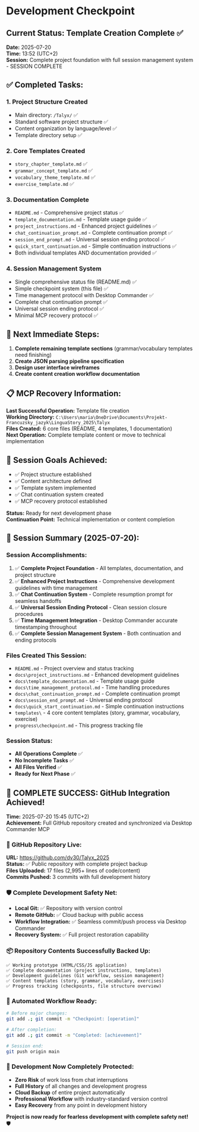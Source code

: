 # Development Checkpoint

## Current Status: Template Creation Complete ✅

**Date:** 2025-07-20  
**Time:** 13:52 (UTC+2)  
**Session:** Complete project foundation with full session management system - SESSION COMPLETE  

## ✅ Completed Tasks:

### 1. Project Structure Created
- Main directory: `/Talyx/` ✅
- Standard software project structure ✅
- Content organization by language/level ✅
- Template directory setup ✅

### 2. Core Templates Created
- `story_chapter_template.md` ✅
- `grammar_concept_template.md` ✅ 
- `vocabulary_theme_template.md` ✅
- `exercise_template.md` ✅

### 3. Documentation Complete
- `README.md` - Comprehensive project status ✅
- `template_documentation.md` - Template usage guide ✅
- `project_instructions.md` - Enhanced project guidelines ✅
- `chat_continuation_prompt.md` - Complete continuation prompt ✅
- `session_end_prompt.md` - Universal session ending protocol ✅
- `quick_start_continuation.md` - Simple continuation instructions ✅
- Both individual templates AND documentation provided ✅

### 4. Session Management System
- Single comprehensive status file (README.md) ✅
- Simple checkpoint system (this file) ✅
- Time management protocol with Desktop Commander ✅
- Complete chat continuation prompt ✅
- Universal session ending protocol ✅
- Minimal MCP recovery protocol ✅

## 🔄 Next Immediate Steps:

1. **Complete remaining template sections** (grammar/vocabulary templates need finishing)
2. **Create JSON parsing pipeline specification**
3. **Design user interface wireframes**
4. **Create content creation workflow documentation**

## 📋 MCP Recovery Information:

**Last Successful Operation:** Template file creation  
**Working Directory:** `C:\Users\maria\OneDrive\Documents\Projekt-Francuzsky_jazyk\LinguaStory_2025\Talyx`  
**Files Created:** 6 core files (README, 4 templates, 1 documentation)  
**Next Operation:** Complete template content or move to technical implementation  

## 🎯 Session Goals Achieved:

- ✅ Project structure established
- ✅ Content architecture defined  
- ✅ Template system implemented
- ✅ Chat continuation system created
- ✅ MCP recovery protocol established

**Status:** Ready for next development phase  
**Continuation Point:** Technical implementation or content completion

## 🎯 Session Summary (2025-07-20):

### Session Accomplishments:
1. ✅ **Complete Project Foundation** - All templates, documentation, and project structure
2. ✅ **Enhanced Project Instructions** - Comprehensive development guidelines with time management
3. ✅ **Chat Continuation System** - Complete resumption prompt for seamless handoffs
4. ✅ **Universal Session Ending Protocol** - Clean session closure procedures
5. ✅ **Time Management Integration** - Desktop Commander accurate timestamping throughout
6. ✅ **Complete Session Management System** - Both continuation and ending protocols

### Files Created This Session:
- `README.md` - Project overview and status tracking
- `docs\project_instructions.md` - Enhanced development guidelines
- `docs\template_documentation.md` - Template usage guide
- `docs\time_management_protocol.md` - Time handling procedures
- `docs\chat_continuation_prompt.md` - Complete continuation prompt
- `docs\session_end_prompt.md` - Universal ending protocol
- `docs\quick_start_continuation.md` - Simple continuation instructions
- `templates\` - 4 core content templates (story, grammar, vocabulary, exercise)
- `progress\checkpoint.md` - This progress tracking file

### Session Status:
- **All Operations Complete** ✅
- **No Incomplete Tasks** ✅
- **All Files Verified** ✅
- **Ready for Next Phase** ✅

## 🎉 COMPLETE SUCCESS: GitHub Integration Achieved!

**Time:** 2025-07-20 15:45 (UTC+2)  
**Achievement:** Full GitHub repository created and synchronized via Desktop Commander MCP

### 🚀 GitHub Repository Live:
**URL:** https://github.com/dv30/Talyx_2025  
**Status:** ✅ Public repository with complete project backup  
**Files Uploaded:** 17 files (2,995+ lines of code/content)  
**Commits Pushed:** 3 commits with full development history  

### 🛡️ Complete Development Safety Net:
- **Local Git:** ✅ Repository with version control
- **Remote GitHub:** ✅ Cloud backup with public access
- **Workflow Integration:** ✅ Seamless commit/push process via Desktop Commander
- **Recovery System:** ✅ Full project restoration capability

### 📦 Repository Contents Successfully Backed Up:
```
✅ Working prototype (HTML/CSS/JS application)
✅ Complete documentation (project instructions, templates)
✅ Development guidelines (Git workflow, session management)
✅ Content templates (story, grammar, vocabulary, exercises)
✅ Progress tracking (checkpoints, file structure overview)
```

### 🔄 Automated Workflow Ready:
```bash
# Before major changes:
git add .; git commit -m "Checkpoint: [operation]"

# After completion:
git add .; git commit -m "Completed: [achievement]"

# Session end:
git push origin main
```

### 🎯 Development Now Completely Protected:
- **Zero Risk** of work loss from chat interruptions
- **Full History** of all changes and development progress
- **Cloud Backup** of entire project automatically
- **Professional Workflow** with industry-standard version control
- **Easy Recovery** from any point in development history

**Project is now ready for fearless development with complete safety net!** 🛡️